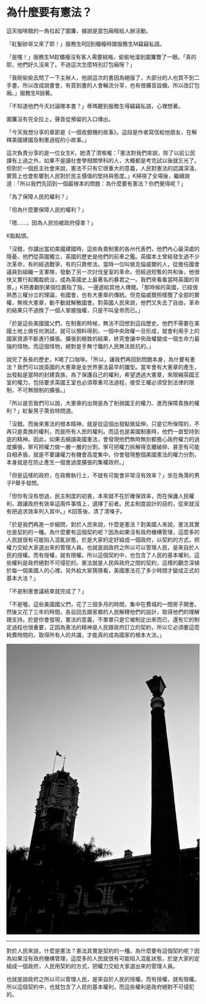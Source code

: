 # 為什麼要有憲法？

這天咖啡館的一角拉起了圍簾，據說是當包廂租給人辦活動。

「紅髮帥哥又來了耶！」服務生R回到櫃檯時跟服務生M竊竊私語。

「是喔！」服務生M趁櫃檯沒有客人需要結帳，偷偷地溜到圍簾瞥了一眼。「真的耶，他們好久沒來了。不過這次怎麼特別訂包廂呀？」

「我剛偷偷去問了一下主辦人，他說這次的書因為絕版了，大部分的人也買不到二手書，所以改成說書會，有買到書的人會輪流分享，也有借擴音設備，所以改訂包廂。」服務生R說著。

「不知道他們今天討論哪本書？」蒂瑪聽到服務生得竊竊私語，心裡想著。

圍簾沒有完全拉上，聲音從預留的入口傳出。

「今天我想分享的章節是《一個收銀機的故事》。這段是作者寫信給他朋友，在解釋美國建國及制憲過程的小故事。」

這次負責分享的是一位女生K，她清了清喉嚨：「憲法對我們來說，除了以前公民課有上過之外，如果不是讀社會學相關學科的人，大概都是考完試以後就忘光了。但對於一個民主社會來說，憲法不只有它很重大的意義，人民對憲法的認識深淺，實質上也會影響到人民對於民主價值的堅持與態度。」K掃視了全場後，繼續說道：「所以我們先回到一個最根本的問題：為什麼要有憲法？你們覺得呢？」

「為了保障人民的權利？」

「但為什麼要保障人民的權利？」

「嗯……，因為人民怕被政府侵害？」

K點點頭。

「沒錯，你講出當初美國建國時，這些負責制憲的各州代表們，他們內心最深處的隱憂。他們從英國獨立，英國的歷史是他們的前車之鑑。英國本土曾經發生過不少次革命，有的經過戰爭，有的只靠修法。當時一位叫做克倫威爾的人，從擔任國會議員到組織一支軍隊，發動了另一次討伐皇室的革命。但經過短暫的共和後，他很快又實行起獨裁統治，成為英國史上最著名的暴君之一。我們來看看當時英國的背景。」K把書翻到某個位置指了指，一邊遞給其他人傳閱。「那時候的英國，已經很熟悉三權分立的理論，有國會，也有大憲章的傳統。但克倫威爾照樣攬了全部的實權，無視大憲章，動不動就解散國會。對英國人民來說，他們又失去了自由，革命的結果只不過換了一個人掌握強權，只是不叫皇帝而已。」

「於是這些美國國父們，在制憲的時候，無法不回想到這段歷史。他們不需要在美國土地上做任何測試，就可以預料得到，一個中央政權一旦形成，就會利用手上的國家資源不斷進行擴張。擴張到極致的結果，終究會讓中央政權變成一個生命力最強的怪物。而這個怪物，絕對是手無寸鐵的人民無法抵抗的。」

說完了長長的歷史，K喝了口咖啡。「所以，讓我們再回到問題本身，為什要有憲法？我們可以說英國的大憲章是全世界憲法最早的雛型。當年會有大憲章的產生，出發點是當時的封建貴族，為了保護自己的權利，希望透過大憲章，來限縮英國王室的權力，包括要求英國王室也必須尊重司法過程，接受王權必須受到法律的限制，不可無限制的擴張。」

「所以是否我們可以說，大憲章的出現是為了削弱國王的權力、進而保障貴族的權利？」紅髮男子萊伯特問道。

「沒錯。而後來憲法的根本精神，就是從這個出發點做延伸，只是它所保障的，不再只是貴族的權利，而是所有人民的權利。而這也是美國制憲時，他們一直堅持到底的精神。因此，如果去細讀美國憲法，會發現他們無時無刻都擔心政府權力的過度擴張，寧可把權力做一層一層的分割，寧可把權力拆解得支離破碎、甚至有可能自相矛盾，就是不要讓權力有機會高度集中。你會發現整個美國憲法的權力分割，本身就是在防止產生一個會過度擴張的集權政府。」

「但是這樣的政府，在政務執行上，不就有可能會非常沒有效率？」坐在角落的男子P舉手發問。

「但你有沒有想過，民主制度的初衷，本來就不在於確保效率，而在保護人民權利，跟讓政府有效率這兩件事情上，選擇了前者。民主制度設計的目的，從來就沒有把追求效率列入其中。」K回答後，清了清嗓子。

「於是我們再進一步細問，對於人民來說，什麼是憲法？對美國人來說，憲法其實也是契約的一種。為什麼要有這個契約呢？因為如果沒有政府機構管理，這麼多的人民就很有可能陷入混亂狀態，於是大家約定好組成一個政府，以契約的方式，把權力交給大家選出來的管理人員。也就是說政府之所以可以管理人民，是來自於人民的授權。而有授權，就有限權。所以這個契約中，也包含了人民的基本權利，這些權利是政府絕對不可侵犯的。憲法就是人民與政府之間的契約，這樣的觀念深植於每一個美國人的心裡。另外給大家猜猜看，美國憲法花了多少時間才變成正式的基本大法？」

「不是制憲會議結束就完成了？」

「不是喔。這些美國國父們，花了三個多月的時間，集中在費城的一間房子開會。然後又花了三年的時間，各自回去跟家鄉的人民解釋他們的設計，取得他們的理解跟支持。於是你會發現，憲法的意義，不單單只是它被制定出來而已，還有它的制定過程也很重要，正因為憲法的精神是人民跟政府訂立的契約，所以它必須要這麼耗費時間的，取得所有人的共識，才能真的成為國家的根本大法。」

![為什麼要有憲法？](18-0.jpg "為什麼要有憲法？")

-----

對於人民來說，什麼是憲法？憲法其實是契約的一種。為什麼要有這個契約呢？因為如果沒有政府機構管理，這麼多的人民就很有可能陷入混亂狀態，於是大家約定組成一個政府，人民用契約的方式，把權力交給大家選出來的管理人員。

也就是說政府之所以可以管理人民，是來自於人民的授權。而有授權，就有限權。所以這個契約中，也就包含了人民的基本權利，而這些權利是政府絕對不可侵犯的。
